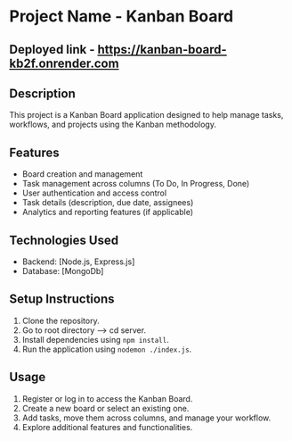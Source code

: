 # Project Name - Kanban Board

## Deployed link - https://kanban-board-kb2f.onrender.com

## Description
This project is a Kanban Board application designed to help manage tasks, workflows, and projects using the Kanban methodology.

## Features
- Board creation and management
- Task management across columns (To Do, In Progress, Done)
- User authentication and access control
- Task details (description, due date, assignees)
- Analytics and reporting features (if applicable)

## Technologies Used
- Backend: [Node.js, Express.js]
- Database: [MongoDb]

## Setup Instructions
1. Clone the repository.
2. Go to root directory --> cd server.
3. Install dependencies using `npm install`.
4. Run the application using `nodemon ./index.js`.

## Usage
1. Register or log in to access the Kanban Board.
2. Create a new board or select an existing one.
3. Add tasks, move them across columns, and manage your workflow.
4. Explore additional features and functionalities.

